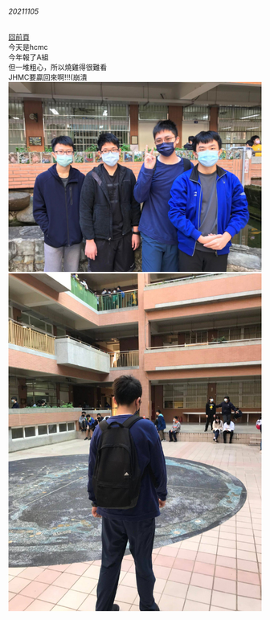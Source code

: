 ###### 20211105
[回前頁](https://whaleon120.github.io/blogs/feeling/main)    
今天是hcmc  
今年報了A組  
但一堆粗心，所以燒雞得很難看  
JHMC要贏回來啊!!!(崩潰    
![隊友團照](https://github.com/WHALEon120/WHALEon120.github.io/blob/main/blogs/feeling/258878762_232247328980289_9168488323136855409_n.jpg?raw=true)   
![個人背影(開放丟橘子)](https://github.com/WHALEon120/WHALEon120.github.io/blob/main/blogs/feeling/260644192_232247248980297_8013256635417391755_n.jpg?raw=true)  
